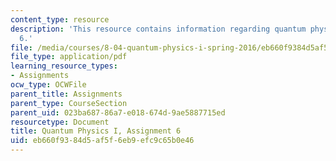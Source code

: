 ```yaml
---
content_type: resource
description: 'This resource contains information regarding quantum physics: Assignment
  6.'
file: /media/courses/8-04-quantum-physics-i-spring-2016/eb660f9384d5af5f6eb9efc9c65b0e46_MIT8_04S16_ps6_2016.pdf
file_type: application/pdf
learning_resource_types:
- Assignments
ocw_type: OCWFile
parent_title: Assignments
parent_type: CourseSection
parent_uid: 023ba687-86a7-e018-674d-9ae5887715ed
resourcetype: Document
title: Quantum Physics I, Assignment 6
uid: eb660f93-84d5-af5f-6eb9-efc9c65b0e46
---
```


